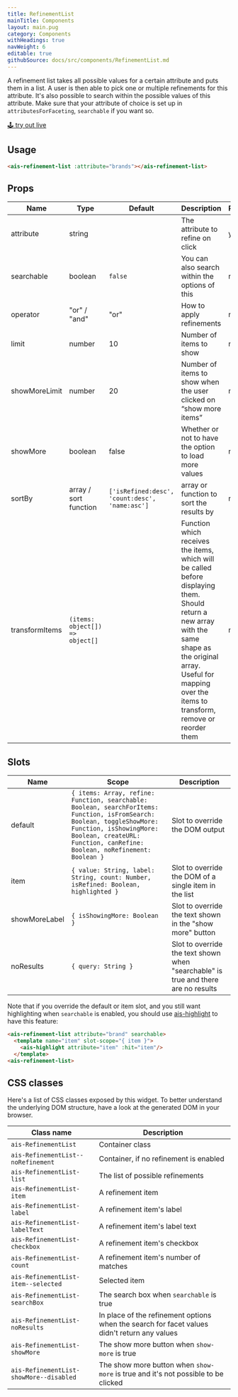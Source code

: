 ```yaml
---
title: RefinementList
mainTitle: Components
layout: main.pug
category: Components
withHeadings: true
navWeight: 6
editable: true
githubSource: docs/src/components/RefinementList.md
---
```


A refinement list takes all possible values for a certain attribute and puts them in a list. A user is then able to pick one or multiple refinements for this attribute. It's also possible to search within the possible values of this attribute. Make sure that your attribute of choice is set up in `attributesForFaceting`, `searchable` if you want so.

<a class="btn btn-static-theme" href="stories/?selectedKind=RefinementList">🕹 try out live</a>

## Usage

```html
<ais-refinement-list :attribute="brands"></ais-refinement-list>
```

## Props

Name | Type | Default | Description | Required
---|---|---|---|---
attribute | string | | The attribute to refine on click | yes
searchable | boolean | `false` | You can also search within the options of this | no
operator | "or" / "and" | "or" | How to apply refinements | no
limit | number | 10 | Number of items to show | no
showMoreLimit | number | 20 | Number of items to show when the user clicked on “show more items” | no
showMore | boolean | false | Whether or not to have the option to load more values | no
sortBy | array / sort function | `['isRefined:desc', 'count:desc', 'name:asc']` | array or function to sort the results by | no
transformItems | `(items: object[]) => object[]` | | Function which receives the items, which will be called before displaying them. Should return a new array with the same shape as the original array. Useful for mapping over the items to transform, remove or reorder them | no

## Slots

Name | Scope | Description
---|---|---
default | `{ items: Array, refine: Function, searchable: Boolean, searchForItems: Function, isFromSearch: Boolean, toggleShowMore: Function, isShowingMore: Boolean, createURL: Function, canRefine: Boolean, noRefinement: Boolean }` | Slot to override the DOM output
item | `{ value: String, label: String, count: Number, isRefined: Boolean, highlighted }` | Slot to override the DOM of a single item in the list
showMoreLabel | `{ isShowingMore: Boolean }` | Slot to override the text shown in the "show more" button
noResults | `{ query: String }` | Slot to override the text shown when "searchable" is true and there are no results

Note that if you override the default or item slot, and you still want highlighting when `searchable` is enabled, you should use [ais-highlight](./highlight) to have this feature: 

```html
<ais-refinement-list attribute="brand" searchable>
  <template name="item" slot-scope="{ item }">
    <ais-highlight attribute="item" :hit="item"/>
  </template>
<ais-refinement-list>
```

## CSS classes

Here's a list of CSS classes exposed by this widget. To better understand the underlying
DOM structure, have a look at the generated DOM in your browser.

Class name | Description
---|---
`ais-RefinementList` | Container class
`ais-RefinementList--noRefinement` | Container, if no refinement is enabled
`ais-RefinementList-list` | The list of possible refinements
`ais-RefinementList-item` | A refinement item
`ais-RefinementList-label` | A refinement item's label
`ais-RefinementList-labelText` | A refinement item's label text
`ais-RefinementList-checkbox` | A refinement item's checkbox
`ais-RefinementList-count` | A refinement item's number of matches
`ais-RefinementList-item--selected` | Selected item
`ais-RefinementList-searchBox` | The search box when `searchable` is true
`ais-RefinementList-noResults` | In place of the refinement options when the search for facet values didn't return any values
`ais-RefinementList-showMore` | The show more button when `show-more` is true
`ais-RefinementList-showMore--disabled` | The show more button when `show-more` is true and it's not possible to be clicked

